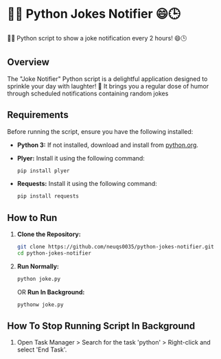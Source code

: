 # 🐍✨ Python Jokes Notifier 😄🕒

🐍✨ Python script to show a  joke notification every 2 hours! 😄🕒

## Overview

The "Joke Notifier" Python script is a delightful application designed to sprinkle your day with laughter! 🎉 It brings you a regular dose of humor through scheduled notifications containing random jokes

## Requirements

Before running the script, ensure you have the following installed:

- **Python 3:** If not installed, download and install from [python.org](https://www.python.org/downloads/).
- **Plyer:** Install it using the following command:

    ```bash
    pip install plyer
    ```
- **Requests:** Install it using the following command:

    ```bash
    pip install requests
    ```
## How to Run

1. **Clone the Repository:**
   ```bash
   git clone https://github.com/neuqs0035/python-jokes-notifier.git
   cd python-jokes-notifier
   ```
2. **Run Normally:**
   ```bash
   python joke.py
   ```
   
   OR
   **Run In Background:**
   ```bash
   pythonw joke.py
   ```

## How To Stop Running Script In Background

1. Open Task Manager > Search for the task 'python' > Right-click and select 'End Task'.

